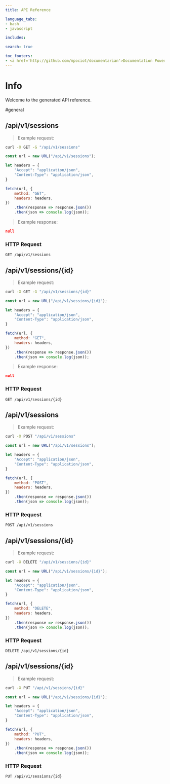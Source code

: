 ```yaml
---
title: API Reference

language_tabs:
- bash
- javascript

includes:

search: true

toc_footers:
- <a href='http://github.com/mpociot/documentarian'>Documentation Powered by Documentarian</a>
---
```

<!-- START_INFO -->
# Info

Welcome to the generated API reference.

<!-- END_INFO -->

#general
<!-- START_cfec366723cbf7753204ffb3dc41b015 -->
## /api/v1/sessions
> Example request:

```bash
curl -X GET -G "/api/v1/sessions" 
```

```javascript
const url = new URL("/api/v1/sessions");

let headers = {
    "Accept": "application/json",
    "Content-Type": "application/json",
}

fetch(url, {
    method: "GET",
    headers: headers,
})
    .then(response => response.json())
    .then(json => console.log(json));
```

> Example response:

```json
null
```

### HTTP Request
`GET /api/v1/sessions`


<!-- END_cfec366723cbf7753204ffb3dc41b015 -->

<!-- START_8a0fb4e651de84dabbf62228407bd9c4 -->
## /api/v1/sessions/{id}
> Example request:

```bash
curl -X GET -G "/api/v1/sessions/{id}" 
```

```javascript
const url = new URL("/api/v1/sessions/{id}");

let headers = {
    "Accept": "application/json",
    "Content-Type": "application/json",
}

fetch(url, {
    method: "GET",
    headers: headers,
})
    .then(response => response.json())
    .then(json => console.log(json));
```

> Example response:

```json
null
```

### HTTP Request
`GET /api/v1/sessions/{id}`


<!-- END_8a0fb4e651de84dabbf62228407bd9c4 -->

<!-- START_fd8c29b315f60a2a76f5c1150d225f0a -->
## /api/v1/sessions
> Example request:

```bash
curl -X POST "/api/v1/sessions" 
```

```javascript
const url = new URL("/api/v1/sessions");

let headers = {
    "Accept": "application/json",
    "Content-Type": "application/json",
}

fetch(url, {
    method: "POST",
    headers: headers,
})
    .then(response => response.json())
    .then(json => console.log(json));
```


### HTTP Request
`POST /api/v1/sessions`


<!-- END_fd8c29b315f60a2a76f5c1150d225f0a -->

<!-- START_57424d5ed4db0199b3fa5545c478a1bb -->
## /api/v1/sessions/{id}
> Example request:

```bash
curl -X DELETE "/api/v1/sessions/{id}" 
```

```javascript
const url = new URL("/api/v1/sessions/{id}");

let headers = {
    "Accept": "application/json",
    "Content-Type": "application/json",
}

fetch(url, {
    method: "DELETE",
    headers: headers,
})
    .then(response => response.json())
    .then(json => console.log(json));
```


### HTTP Request
`DELETE /api/v1/sessions/{id}`


<!-- END_57424d5ed4db0199b3fa5545c478a1bb -->

<!-- START_87ea1d9eecaf3ecd027544389667aa0b -->
## /api/v1/sessions/{id}
> Example request:

```bash
curl -X PUT "/api/v1/sessions/{id}" 
```

```javascript
const url = new URL("/api/v1/sessions/{id}");

let headers = {
    "Accept": "application/json",
    "Content-Type": "application/json",
}

fetch(url, {
    method: "PUT",
    headers: headers,
})
    .then(response => response.json())
    .then(json => console.log(json));
```


### HTTP Request
`PUT /api/v1/sessions/{id}`


<!-- END_87ea1d9eecaf3ecd027544389667aa0b -->


